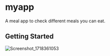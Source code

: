 # myapp

A meal app to check different meals you can eat.

## Getting Started

![Screenshot_1718361053](https://github.com/Saksham2401/meal_app/assets/93206567/3f4df273-dc76-4f36-bb61-a99c94180cd7)

